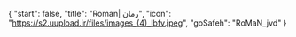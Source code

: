 {
  "start": false,
  "title": "Roman| رمان",
  "icon": "https://s2.uupload.ir/files/images_(4)_lbfv.jpeg",
  "goSafeh": "RoMaN_jvd"
}

